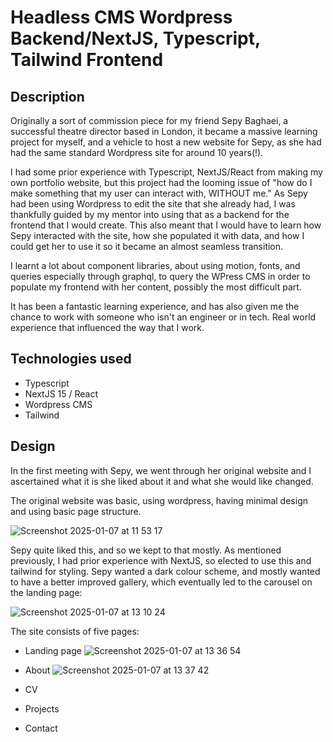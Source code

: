 # Headless CMS Wordpress Backend/NextJS, Typescript, Tailwind Frontend

## Description

Originally a sort of commission piece for my friend Sepy Baghaei, a successful theatre director based in London, it became a massive learning project for myself,
and a vehicle to host a new website for Sepy, as she had had the same standard Wordpress site for around 10 years(!).

I had some prior experience with Typescript, NextJS/React from making my own portfolio website, but this project had the looming issue of "how do I make something that my user can interact with, WITHOUT me." As Sepy had been using Wordpress to edit the site that she already had, I was thankfully guided by my mentor into using that as a backend for the frontend that I would create. This also meant that I would have to learn how Sepy interacted with the site, how she populated it with data, and how I could get her to use it so it became an almost seamless transition.

I learnt a lot about component libraries, about using motion, fonts, and queries especially through graphql, to query the WPress CMS in order to populate my frontend with her content, possibly the most difficult part.

It has been a fantastic learning experience, and has also given me the chance to work with someone who isn't an engineer or in tech. Real world experience that influenced the way that I work.

## Technologies used

- Typescript
- NextJS 15 / React
- Wordpress CMS
- Tailwind

## Design

In the first meeting with Sepy, we went through her original website and I ascertained what it is she liked about it and what she would like changed.

The original website was basic, using wordpress, having minimal design and using basic page structure.

![Screenshot 2025-01-07 at 11 53 17](https://github.com/user-attachments/assets/2ba9b37d-123a-4513-bf33-45ca79934145)

Sepy quite liked this, and so we kept to that mostly. As mentioned previously, I had prior experience with NextJS, so elected to use this and tailwind for styling. Sepy wanted a dark colour scheme, and mostly wanted to have a better improved gallery, which eventually led to the carousel on the landing page:

![Screenshot 2025-01-07 at 13 10 24](https://github.com/user-attachments/assets/ee995b22-d6fc-4295-80f9-ce4838a264d1)

The site consists of five pages:

- Landing page
  ![Screenshot 2025-01-07 at 13 36 54](https://github.com/user-attachments/assets/60390d04-c0a4-4ee4-8b7e-2f6a77e500f5)

- About
  ![Screenshot 2025-01-07 at 13 37 42](https://github.com/user-attachments/assets/6de3af9d-c97e-47c1-86ec-050858fa0821)

- CV
  
- Projects
- Contact


